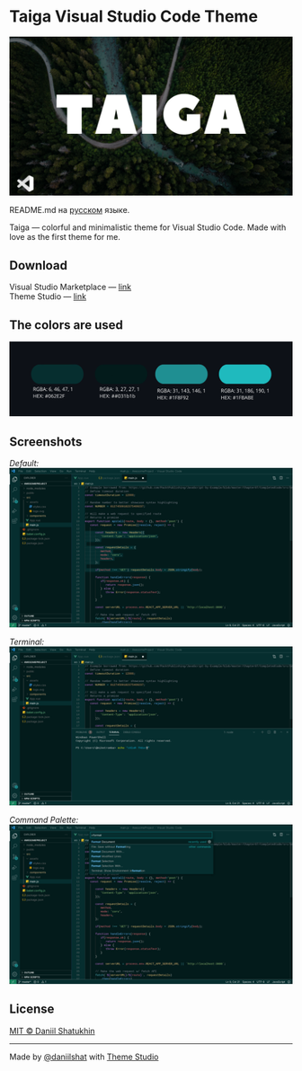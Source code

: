 # Taiga Visual Studio Code Theme

![](https://raw.githubusercontent.com/daniilshat/taiga/main/src/img/logo-en.png)

README.md на [русском](https://github.com/daniilshat/taiga/blob/main/src/about/ru-README.md) языке.

Taiga — colorful and minimalistic theme for Visual Studio Code. Made with love as the first theme for me.

## Download
Visual Studio Marketplace — [link](https://marketplace.visualstudio.com/items?itemName=daniilshat.taiga)   
Theme Studio — [link](https://themes.vscode.one/theme/wa1pper/cMuxaqKp)   

## The colors are used
![](https://raw.githubusercontent.com/daniilshat/taiga/main/src/img/colors.png)

## Screenshots
*Default:*
![](https://raw.githubusercontent.com/daniilshat/taiga/main/src/img/preview-default.png)

*Terminal:*
![](https://raw.githubusercontent.com/daniilshat/taiga/main/src/img/preview-terminal.png)

*Command Palette:*
![](https://raw.githubusercontent.com/daniilshat/taiga/main/src/img/preview-command-palette.png)

## License
[MIT © Daniil Shatukhin](https://github.com/daniilshat/taiga/blob/main/LICENSE)   

---

Made by [@daniilshat](https://github.com/daniilshat) with [Theme Studio](https://themes.vscode.one/)